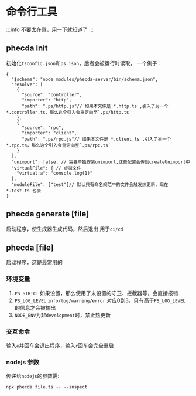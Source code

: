 # 命令行工具

:::info
不要太在意，用一下就知道了
:::

## phecda init
初始化`tsconfig.json`和`ps.json`，后者会被运行时读取，
一个例子：
```json5
{
  "$schema": "node_modules/phecda-server/bin/schema.json",
  "resolve": [
    {
      "source": "controller",
      "importer": "http",
      "path": ".ps/http.js"// 如果本文件是 *.http.ts ,引入了另一个*.controller.ts，那么这个引入会重定向至`.ps/http.ts`
    },
    {
      "source": "rpc",
      "importer": "client",
      "path": ".ps/rpc.js"// 如果本文件是 *.client.ts ,引入了另一个*.rpc.ts，那么这个引入会重定向至`.ps/rpc.ts`
    }
  ],
  "unimport": false, // 需要单独安装unimport,这些配置会传到createUnimport中
  "virtualFile": { // 虚拟文件
    "virtual:a": "console.log(1)"
  },
  "moduleFile": ["test"]// 默认只有命名规范中的文件会触发热更新，现在 *.test.ts 也会
}
```

## phecda generate [file]
启动程序，使生成器生成代码，然后退出
用于`ci/cd`



## phecda [file]
启动程序，这是最常用的



### 环境变量 
1. `PS_STRICT` 如果设置，那么使用了未设置的守卫、拦截器等，会直接报错
2. `PS_LOG_LEVEL`  `info/log/warning/error` 对应0到3，只有高于`PS_LOG_LEVEL`的信息才会被输出
3. `NODE_ENV`为非`development`时，禁止热更新


### 交互命令
输入`e`并回车会退出程序，输入`r`回车会完全重启



### nodejs 参数
传递给`nodejs`的参数需:
```shell
npx phecda file.ts -- --inspect
```